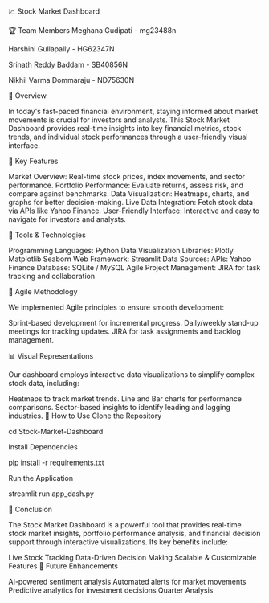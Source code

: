 📈 Stock Market Dashboard

🏆 Team Members Meghana Gudipati - mg23488n

Harshini Gullapally - HG62347N

Srinath Reddy Baddam - SB40856N

Nikhil Varma Dommaraju - ND75630N

📌 Overview

In today's fast-paced financial environment, staying informed about market movements is crucial for investors and analysts. This Stock Market Dashboard provides real-time insights into key financial metrics, stock trends, and individual stock performances through a user-friendly visual interface.

🎯 Key Features

Market Overview: Real-time stock prices, index movements, and sector performance. Portfolio Performance: Evaluate returns, assess risk, and compare against benchmarks. Data Visualization: Heatmaps, charts, and graphs for better decision-making. Live Data Integration: Fetch stock data via APIs like Yahoo Finance. User-Friendly Interface: Interactive and easy to navigate for investors and analysts.

🔧 Tools & Technologies

Programming Languages: Python Data Visualization Libraries: Plotly Matplotlib Seaborn Web Framework: Streamlit Data Sources: APIs: Yahoo Finance Database: SQLite / MySQL Agile Project Management: JIRA for task tracking and collaboration

🔄 Agile Methodology

We implemented Agile principles to ensure smooth development:

Sprint-based development for incremental progress. Daily/weekly stand-up meetings for tracking updates. JIRA for task assignments and backlog management.

📊 Visual Representations

Our dashboard employs interactive data visualizations to simplify complex stock data, including:

Heatmaps to track market trends.
Line and Bar charts for performance comparisons.
Sector-based insights to identify leading and lagging industries.
📌 How to Use Clone the Repository

cd Stock-Market-Dashboard

Install Dependencies

pip install -r requirements.txt

Run the Application

streamlit run app_dash.py

🏁 Conclusion

The Stock Market Dashboard is a powerful tool that provides real-time stock market insights, portfolio performance analysis, and financial decision support through interactive visualizations. Its key benefits include:

Live Stock Tracking
Data-Driven Decision Making
Scalable & Customizable Features
🚀 Future Enhancements

AI-powered sentiment analysis
Automated alerts for market movements
Predictive analytics for investment decisions
Quarter Analysis
